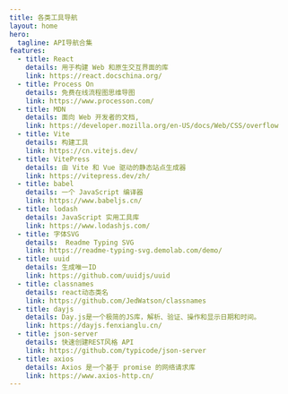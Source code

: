 ```yaml
---
title: 各类工具导航
layout: home
hero:
  tagline: API导航合集
features:
  - title: React
    details: 用于构建 Web 和原生交互界面的库
    link: https://react.docschina.org/
  - title: Process On
    details: 免费在线流程图思维导图
    link: https://www.processon.com/
  - title: MDN
    details: 面向 Web 开发者的文档,
    link: https://developer.mozilla.org/en-US/docs/Web/CSS/overflow
  - title: Vite
    details: 构建工具
    link: https://cn.vitejs.dev/
  - title: VitePress
    details: 由 Vite 和 Vue 驱动的静态站点生成器
    link: https://vitepress.dev/zh/
  - title: babel
    details: 一个 JavaScript 编译器
    link: https://www.babeljs.cn/
  - title: lodash
    details: JavaScript 实用工具库
    link: https://www.lodashjs.com/
  - title: 字体SVG
    details:  Readme Typing SVG
    link: https://readme-typing-svg.demolab.com/demo/
  - title: uuid
    details: 生成唯一ID
    link: https://github.com/uuidjs/uuid
  - title: classnames
    details: react动态类名
    link: https://github.com/JedWatson/classnames
  - title: dayjs
    details: Day.js是一个极简的JS库，解析、验证、操作和显示日期和时间。
    link: https://dayjs.fenxianglu.cn/
  - title: json-server
    details: 快速创建REST风格 API
    link: https://github.com/typicode/json-server
  - title: axios
    details: Axios 是一个基于 promise 的网络请求库
    link: https://www.axios-http.cn/
---
```

